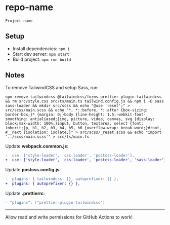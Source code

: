 # repo-name

`Project name`

## Setup

- Install dependencies: `npm i`
- Start dev server: `npm start`
- Build project: `npm run build`


## Notes

To remove TailwindCSS and setup Sass, run:

```
npm remove tailwindcss @tailwindcss/forms prettier-plugin-tailwindcss && rm src/style.css src/ts/main.ts tailwind.config.js && npm i -D sass sass-loader && mkdir src/scss && echo "@use 'reset';" > src/scss/main.scss && echo "*, *::before, *::after {box-sizing: border-box;}* {margin: 0;}body {line-height: 1.5;-webkit-font-smoothing: antialiased;}img, picture, video, canvas, svg {display: block;max-width: 100%;}input, button, textarea, select {font: inherit;}p, h1, h2, h3, h4, h5, h6 {overflow-wrap: break-word;}#root, #__next {isolation: isolate;}" > src/scss/_reset.scss && echo "import '../scss/main.scss'" > src/ts/main.ts
```

Update **webpack.common.js**:

```diff
-  use: ['style-loader', 'css-loader', 'postcss-loader'],
+  use: ['style-loader', 'css-loader', 'postcss-loader', 'sass-loader'],
```

Update **postcss.config.js**:

```diff
-  plugins: { tailwindcss: {}, autoprefixer: {} },
+  plugins: { autoprefixer: {} },
```

Update **.prettierrc**:

```diff
- "plugins": ["prettier-plugin-tailwindcss"]
```
<hr/>

Allow read and write permissions for GitHub Actions to work!
